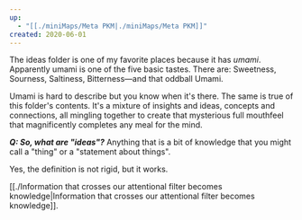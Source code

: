 ```yaml
---
up:
  - "[[./miniMaps/Meta PKM|./miniMaps/Meta PKM]]"
created: 2020-06-01
---
```

The ideas folder is one of my favorite places because it has *umami*. Apparently umami is one of the five basic tastes. There are: Sweetness, Sourness, Saltiness, Bitterness—and that oddball Umami.

Umami is hard to describe but you know when it's there. The same is true of this folder's contents. It's a mixture of insights and ideas, concepts and connections, all mingling together to create that mysterious full mouthfeel that magnificently completes any meal for the mind. 

***Q: So, what are "ideas"?*** 
Anything that is a bit of knowledge that you might call a "thing" or a "statement about things". 

Yes, the definition is not rigid, but it works. 

[[./Information that crosses our attentional filter becomes knowledge|Information that crosses our attentional filter becomes knowledge]].


